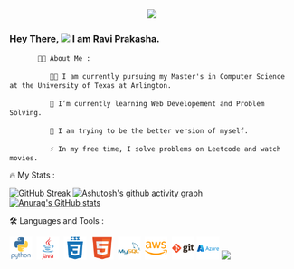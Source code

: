    <div id="header" align="center">
   <img src="https://media.giphy.com/media/M9gbBd9nbDrOTu1Mqx/giphy.gif" width="100"/>
   </div>
                                                   
                                                   
  <h3>
  Hey There, 
  <img src="https://media.giphy.com/media/hvRJCLFzcasrR4ia7z/giphy.gif" width="20px"/>
  I am Ravi Prakasha.
</h3>
              
           👨‍💻 About Me :  
    
              🧑‍🎓 I am currently pursuing my Master's in Computer Science at the University of Texas at Arlington.
                          
              🧠 I’m currently learning Web Developement and Problem Solving.
                      
              🌱 I am trying to be the better version of myself.
  
              ⚡ In my free time, I solve problems on Leetcode and watch movies.
   
               
   🔥 My Stats :

   [![GitHub Streak](http://github-readme-streak-stats.herokuapp.com?user=Ravi-7093&theme=vue-dark)](https://git.io/streak-stats) 
   [![Ashutosh's github activity graph](https://activity-graph.herokuapp.com/graph?username=Ravi-7093&theme=react-dark)](https://github.com/ashutosh00710/github-readme-activity-graph)
   [![Anurag's GitHub stats](https://github-readme-stats.vercel.app/api?username=Ravi-7093)](https://github.com/anuraghazra/github-readme-stats)


:hammer_and_wrench: Languages and Tools :
 
 <div>
  <img src="https://github.com/devicons/devicon/blob/master/icons/python/python-original-wordmark.svg" title="Python" alt="Python" width="40" height="40"/>&nbsp;
    <img src="https://github.com/devicons/devicon/blob/master/icons/java/java-original-wordmark.svg" title="Java" alt="Java" width="40" height="40"/>&nbsp;
  <img src="https://github.com/devicons/devicon/blob/master/icons/css3/css3-plain-wordmark.svg"  title="CSS3" alt="CSS" width="40" height="40"/>&nbsp;
  <img src="https://github.com/devicons/devicon/blob/master/icons/html5/html5-original.svg" title="HTML5" alt="HTML" width="40" height="40"/>&nbsp;
  <img src="https://github.com/devicons/devicon/blob/master/icons/mysql/mysql-original-wordmark.svg" title="MySQL"  alt="MySQL" width="40" height="40"/>&nbsp;
  <img src="https://github.com/devicons/devicon/blob/master/icons/amazonwebservices/amazonwebservices-plain-wordmark.svg" title="AWS" alt="AWS" width="40" height="40"/>&nbsp;
  <img src="https://github.com/devicons/devicon/blob/master/icons/git/git-original-wordmark.svg" title="Git" **alt="Git" width="40" height="40"/>
  <img src="https://github.com/devicons/devicon/blob/master/icons/azure/azure-original-wordmark.svg" title="Azure" **alt="Azure" width="40" height="40"/>
  <img src="https://cdn.jsdelivr.net/gh/devicons/devicon/icons/javascript/javascript-original.svg" />
          
  
</div>

</div>





